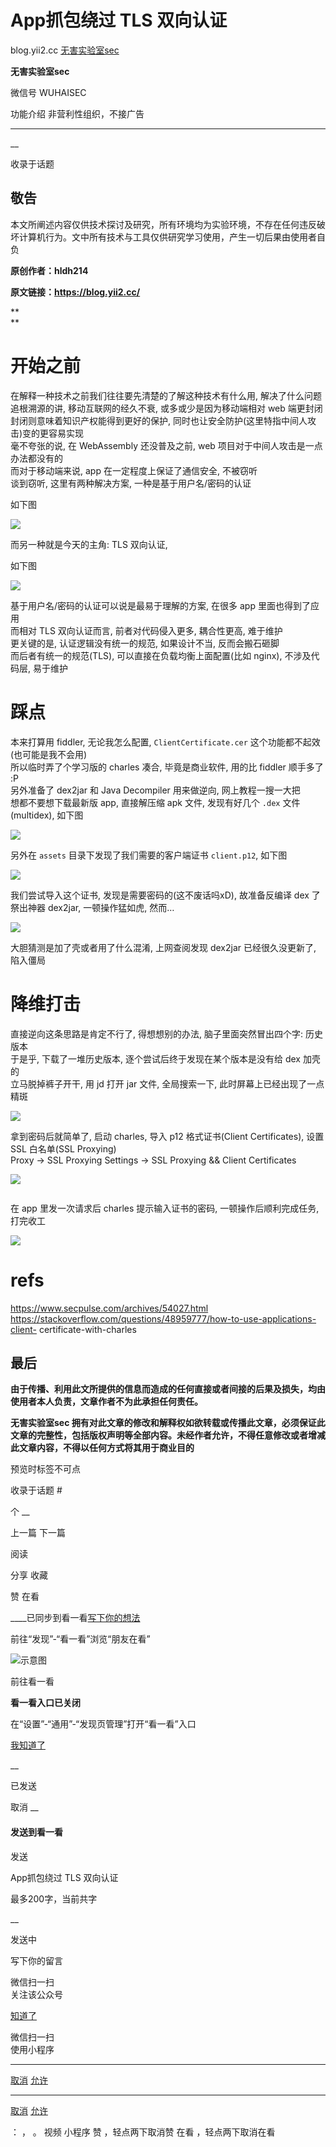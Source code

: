 #  App抓包绕过 TLS 双向认证

blog.yii2.cc  [ 无害实验室sec ](javascript:void\(0\);)

**无害实验室sec** ![]()

微信号 WUHAISEC

功能介绍 非营利性组织，不接广告

____

__

收录于话题

## 敬告

本文所阐述内容仅供技术探讨及研究，所有环境均为实验环境，不存在任何违反破坏计算机行为。文中所有技术与工具仅供研究学习使用，产生一切后果由使用者自负

 **原创作者：hldh214**

 **原文链接：https://blog.yii2.cc/**

 **  
**

# 开始之前

在解释一种技术之前我们往往要先清楚的了解这种技术有什么用, 解决了什么问题  
追根溯源的讲, 移动互联网的经久不衰, 或多或少是因为移动端相对 web 端更封闭  
封闭则意味着知识产权能得到更好的保护, 同时也让安全防护(这里特指中间人攻击)变的更容易实现  
毫不夸张的说, 在 WebAssembly 还没普及之前, web 项目对于中间人攻击是一点办法都没有的  
而对于移动端来说, app 在一定程度上保证了通信安全, 不被窃听  
谈到窃听, 这里有两种解决方案, 一种是基于用户名/密码的认证

 如下图

![](https://gitee.com/fuli009/images/raw/master/public/20210901083222.png)

  

而另一种就是今天的主角: TLS 双向认证,

如下图  

![](https://gitee.com/fuli009/images/raw/master/public/20210901083224.png)

基于用户名/密码的认证可以说是最易于理解的方案, 在很多 app 里面也得到了应用  
而相对 TLS 双向认证而言, 前者对代码侵入更多, 耦合性更高, 难于维护  
更关键的是, 认证逻辑没有统一的规范, 如果设计不当, 反而会搬石砸脚  
而后者有统一的规范(TLS), 可以直接在负载均衡上面配置(比如 nginx), 不涉及代码层, 易于维护

# 踩点

本来打算用 fiddler, 无论我怎么配置, `ClientCertificate.cer` 这个功能都不起效(也可能是我不会用)  
所以临时弄了个学习版的 charles 凑合, 毕竟是商业软件, 用的比 fiddler 顺手多了 :P  
另外准备了 dex2jar 和 Java Decompiler 用来做逆向, 网上教程一搜一大把  
想都不要想下载最新版 app, 直接解压缩 apk 文件, 发现有好几个 `.dex` 文件(multidex), 如下图

![](https://gitee.com/fuli009/images/raw/master/public/20210901083225.png)

另外在 `assets` 目录下发现了我们需要的客户端证书 `client.p12`, 如下图

![](https://gitee.com/fuli009/images/raw/master/public/20210901083226.png)

我们尝试导入这个证书, 发现是需要密码的(这不废话吗xD), 故准备反编译 dex 了  
祭出神器 dex2jar, 一顿操作猛如虎, 然而…

![](https://gitee.com/fuli009/images/raw/master/public/20210901083227.png)

大胆猜测是加了壳或者用了什么混淆, 上网查阅发现 dex2jar 已经很久没更新了, 陷入僵局  

# 降维打击

直接逆向这条思路是肯定不行了, 得想想别的办法, 脑子里面突然冒出四个字: 历史版本  
于是乎, 下载了一堆历史版本, 逐个尝试后终于发现在某个版本是没有给 dex 加壳的  
立马脱掉裤子开干, 用 jd 打开 jar 文件, 全局搜索一下, 此时屏幕上已经出现了一点精斑

![](https://gitee.com/fuli009/images/raw/master/public/20210901083228.png)

拿到密码后就简单了, 启动 charles, 导入 p12 格式证书(Client Certificates), 设置 SSL 白名单(SSL
Proxying)  
Proxy -> SSL Proxying Settings -> SSL Proxying && Client Certificates  

![](https://gitee.com/fuli009/images/raw/master/public/20210901083230.png)

![]()

在 app 里发一次请求后 charles 提示输入证书的密码, 一顿操作后顺利完成任务, 打完收工

![](https://gitee.com/fuli009/images/raw/master/public/20210901083232.png)

# refs

https://www.secpulse.com/archives/54027.html  
https://stackoverflow.com/questions/48959777/how-to-use-applications-client-
certificate-with-charles

## 最后  

 **由于传播、利用此文所提供的信息而造成的任何直接或者间接的后果及损失，均由使用者本人负责，文章作者不为此承担任何责任。**

  

 **无害实验室sec
拥有对此文章的修改和解释权如欲转载或传播此文章，必须保证此文章的完整性，包括版权声明等全部内容。未经作者允许，不得任意修改或者增减此文章内容，不得以任何方式将其用于商业目的**

  

预览时标签不可点

收录于话题 #

个 __

上一篇 下一篇

阅读

分享 收藏

赞 在看

____已同步到看一看[写下你的想法](javascript:;)

前往“发现”-“看一看”浏览“朋友在看”

![示意图](//res.wx.qq.com/mmbizwap/zh_CN/htmledition/images/pic/appmsg/pic_like_comment55871f.png)

前往看一看

**看一看入口已关闭**

在“设置”-“通用”-“发现页管理”打开“看一看”入口

[我知道了](javascript:;)

__

已发送

取消 __

####  发送到看一看

发送

App抓包绕过 TLS 双向认证

最多200字，当前共字

__

发送中

写下你的留言

微信扫一扫  
关注该公众号

[知道了](javascript:;)

微信扫一扫  
使用小程序

****

[取消](javascript:void\(0\);) [允许](javascript:void\(0\);)

****

[取消](javascript:void\(0\);) [允许](javascript:void\(0\);)

： ， 。 视频 小程序 赞 ，轻点两下取消赞 在看 ，轻点两下取消在看

